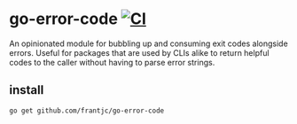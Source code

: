 # go-error-code [![CI](https://github.com/frantjc/go-error-code/actions/workflows/push.yml/badge.svg?branch=main&event=push)](https://github.com/frantjc/go-error-code/actions)

An opinionated module for bubbling up and consuming exit codes alongside errors. Useful for packages that are used by CLIs alike to return helpful codes to the caller without having to parse error strings.

## install

```sh
go get github.com/frantjc/go-error-code
```
